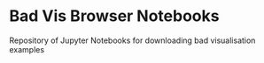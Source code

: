 # Bad Vis Browser Notebooks

Repository of Jupyter Notebooks for downloading bad visualisation examples
